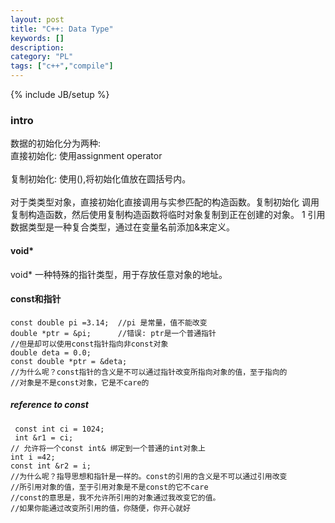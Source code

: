 ```yaml
---
layout: post
title: "C++: Data Type"
keywords: []
description: 
category: "PL"
tags: ["c++","compile"]
---
```

{% include JB/setup %}



### intro

数据的初始化分为两种: <br /> 
直接初始化: 使用assignment operator<br />  
复制初始化: 使用(),将初始化值放在圆括号内。<br />  
对于类类型对象，直接初始化直接调用与实参匹配的构造函数。复制初始化
调用复制构造函数，然后使用复制构造函数将临时对象复制到正在创建的对象。
1 引用数据类型是一种复合类型，通过在变量名前添加&来定义。  



#### void\*

void\* 一种特殊的指针类型，用于存放任意对象的地址。 

#### const和指针

```
const double pi =3.14;  //pi 是常量，值不能改变
double *ptr = &pi;      //错误: ptr是一个普通指针
//但是却可以使用const指针指向非const对象
double deta = 0.0;
const double *ptr = &deta;
//为什么呢？const指针的含义是不可以通过指针改变所指向对象的值，至于指向的
//对象是不是const对象，它是不care的
```




##### reference to const

```
 const int ci = 1024;
 int &r1 = ci;
// 允许将一个const int& 绑定到一个普通的int对象上
int i =42;
const int &r2 = i;
//为什么呢？指导思想和指针是一样的。const的引用的含义是不可以通过引用改变
//所引用对象的值，至于引用对象是不是const的它不care
//const的意思是，我不允许所引用的对象通过我改变它的值。
//如果你能通过改变所引用的值，你随便，你开心就好
```




